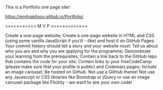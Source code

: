 This is a Portfolio one page site!

https://emilvaklinov.github.io/Portfolio/


=========== M V P =============

Create a one-page website;
Create a one-page website in HTML and CSS (using some vanilla JavaScript if you’d --like) and host it on GitHub Pages.
Your commit history should tell a story and your website must:
Tell us about who you are and why you are applying for the programme;
Demonstrate your learning from the prerequisites;
Contain a link back to the GitHub repo that contains the code for your site;
Contain links to your freeCodeCamp (please make sure that your profile is public) and Codewars pages;
Include an image carousel;
Be hosted on Github.
Not use a GitHub theme!
Not use any Javascript or CSS libraries like Bootstrap or jQuery or use an image carousel package like Flickity - we want to see your own code!
